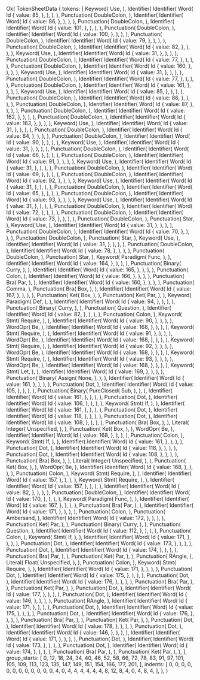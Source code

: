 Ok(
    TokenSheetData {
        tokens: [
            Keyword(
                Use,
            ),
            Identifier(
                Identifier(
                    Word(
                        Id {
                            value: 85,
                        },
                    ),
                ),
            ),
            Punctuation(
                DoubleColon,
            ),
            Identifier(
                Identifier(
                    Word(
                        Id {
                            value: 86,
                        },
                    ),
                ),
            ),
            Punctuation(
                DoubleColon,
            ),
            Identifier(
                Identifier(
                    Word(
                        Id {
                            value: 101,
                        },
                    ),
                ),
            ),
            Punctuation(
                DoubleColon,
            ),
            Identifier(
                Identifier(
                    Word(
                        Id {
                            value: 100,
                        },
                    ),
                ),
            ),
            Punctuation(
                DoubleColon,
            ),
            Identifier(
                Identifier(
                    Word(
                        Id {
                            value: 79,
                        },
                    ),
                ),
            ),
            Punctuation(
                DoubleColon,
            ),
            Identifier(
                Identifier(
                    Word(
                        Id {
                            value: 82,
                        },
                    ),
                ),
            ),
            Keyword(
                Use,
            ),
            Identifier(
                Identifier(
                    Word(
                        Id {
                            value: 31,
                        },
                    ),
                ),
            ),
            Punctuation(
                DoubleColon,
            ),
            Identifier(
                Identifier(
                    Word(
                        Id {
                            value: 77,
                        },
                    ),
                ),
            ),
            Punctuation(
                DoubleColon,
            ),
            Identifier(
                Identifier(
                    Word(
                        Id {
                            value: 160,
                        },
                    ),
                ),
            ),
            Keyword(
                Use,
            ),
            Identifier(
                Identifier(
                    Word(
                        Id {
                            value: 31,
                        },
                    ),
                ),
            ),
            Punctuation(
                DoubleColon,
            ),
            Identifier(
                Identifier(
                    Word(
                        Id {
                            value: 77,
                        },
                    ),
                ),
            ),
            Punctuation(
                DoubleColon,
            ),
            Identifier(
                Identifier(
                    Word(
                        Id {
                            value: 161,
                        },
                    ),
                ),
            ),
            Keyword(
                Use,
            ),
            Identifier(
                Identifier(
                    Word(
                        Id {
                            value: 85,
                        },
                    ),
                ),
            ),
            Punctuation(
                DoubleColon,
            ),
            Identifier(
                Identifier(
                    Word(
                        Id {
                            value: 86,
                        },
                    ),
                ),
            ),
            Punctuation(
                DoubleColon,
            ),
            Identifier(
                Identifier(
                    Word(
                        Id {
                            value: 87,
                        },
                    ),
                ),
            ),
            Punctuation(
                DoubleColon,
            ),
            Identifier(
                Identifier(
                    Word(
                        Id {
                            value: 162,
                        },
                    ),
                ),
            ),
            Punctuation(
                DoubleColon,
            ),
            Identifier(
                Identifier(
                    Word(
                        Id {
                            value: 163,
                        },
                    ),
                ),
            ),
            Keyword(
                Use,
            ),
            Identifier(
                Identifier(
                    Word(
                        Id {
                            value: 31,
                        },
                    ),
                ),
            ),
            Punctuation(
                DoubleColon,
            ),
            Identifier(
                Identifier(
                    Word(
                        Id {
                            value: 64,
                        },
                    ),
                ),
            ),
            Punctuation(
                DoubleColon,
            ),
            Identifier(
                Identifier(
                    Word(
                        Id {
                            value: 90,
                        },
                    ),
                ),
            ),
            Keyword(
                Use,
            ),
            Identifier(
                Identifier(
                    Word(
                        Id {
                            value: 31,
                        },
                    ),
                ),
            ),
            Punctuation(
                DoubleColon,
            ),
            Identifier(
                Identifier(
                    Word(
                        Id {
                            value: 66,
                        },
                    ),
                ),
            ),
            Punctuation(
                DoubleColon,
            ),
            Identifier(
                Identifier(
                    Word(
                        Id {
                            value: 91,
                        },
                    ),
                ),
            ),
            Keyword(
                Use,
            ),
            Identifier(
                Identifier(
                    Word(
                        Id {
                            value: 31,
                        },
                    ),
                ),
            ),
            Punctuation(
                DoubleColon,
            ),
            Identifier(
                Identifier(
                    Word(
                        Id {
                            value: 69,
                        },
                    ),
                ),
            ),
            Punctuation(
                DoubleColon,
            ),
            Identifier(
                Identifier(
                    Word(
                        Id {
                            value: 92,
                        },
                    ),
                ),
            ),
            Keyword(
                Use,
            ),
            Identifier(
                Identifier(
                    Word(
                        Id {
                            value: 31,
                        },
                    ),
                ),
            ),
            Punctuation(
                DoubleColon,
            ),
            Identifier(
                Identifier(
                    Word(
                        Id {
                            value: 65,
                        },
                    ),
                ),
            ),
            Punctuation(
                DoubleColon,
            ),
            Identifier(
                Identifier(
                    Word(
                        Id {
                            value: 93,
                        },
                    ),
                ),
            ),
            Keyword(
                Use,
            ),
            Identifier(
                Identifier(
                    Word(
                        Id {
                            value: 31,
                        },
                    ),
                ),
            ),
            Punctuation(
                DoubleColon,
            ),
            Identifier(
                Identifier(
                    Word(
                        Id {
                            value: 72,
                        },
                    ),
                ),
            ),
            Punctuation(
                DoubleColon,
            ),
            Identifier(
                Identifier(
                    Word(
                        Id {
                            value: 73,
                        },
                    ),
                ),
            ),
            Punctuation(
                DoubleColon,
            ),
            Punctuation(
                Star,
            ),
            Keyword(
                Use,
            ),
            Identifier(
                Identifier(
                    Word(
                        Id {
                            value: 31,
                        },
                    ),
                ),
            ),
            Punctuation(
                DoubleColon,
            ),
            Identifier(
                Identifier(
                    Word(
                        Id {
                            value: 70,
                        },
                    ),
                ),
            ),
            Punctuation(
                DoubleColon,
            ),
            Punctuation(
                Star,
            ),
            Keyword(
                Use,
            ),
            Identifier(
                Identifier(
                    Word(
                        Id {
                            value: 31,
                        },
                    ),
                ),
            ),
            Punctuation(
                DoubleColon,
            ),
            Identifier(
                Identifier(
                    Word(
                        Id {
                            value: 78,
                        },
                    ),
                ),
            ),
            Punctuation(
                DoubleColon,
            ),
            Punctuation(
                Star,
            ),
            Keyword(
                Paradigm(
                    Func,
                ),
            ),
            Identifier(
                Identifier(
                    Word(
                        Id {
                            value: 164,
                        },
                    ),
                ),
            ),
            Punctuation(
                Binary(
                    Curry,
                ),
            ),
            Identifier(
                Identifier(
                    Word(
                        Id {
                            value: 165,
                        },
                    ),
                ),
            ),
            Punctuation(
                Colon,
            ),
            Identifier(
                Identifier(
                    Word(
                        Id {
                            value: 166,
                        },
                    ),
                ),
            ),
            Punctuation(
                Bra(
                    Par,
                ),
            ),
            Identifier(
                Identifier(
                    Word(
                        Id {
                            value: 160,
                        },
                    ),
                ),
            ),
            Punctuation(
                Comma,
            ),
            Punctuation(
                Bra(
                    Box,
                ),
            ),
            Identifier(
                Identifier(
                    Word(
                        Id {
                            value: 167,
                        },
                    ),
                ),
            ),
            Punctuation(
                Ket(
                    Box,
                ),
            ),
            Punctuation(
                Ket(
                    Par,
                ),
            ),
            Keyword(
                Paradigm(
                    Def,
                ),
            ),
            Identifier(
                Identifier(
                    Word(
                        Id {
                            value: 94,
                        },
                    ),
                ),
            ),
            Punctuation(
                Binary(
                    Curry,
                ),
            ),
            Punctuation(
                Question,
            ),
            Identifier(
                Identifier(
                    Word(
                        Id {
                            value: 82,
                        },
                    ),
                ),
            ),
            Punctuation(
                Colon,
            ),
            Keyword(
                Stmt(
                    Require,
                ),
            ),
            Identifier(
                Identifier(
                    Word(
                        Id {
                            value: 90,
                        },
                    ),
                ),
            ),
            WordOpr(
                Be,
            ),
            Identifier(
                Identifier(
                    Word(
                        Id {
                            value: 168,
                        },
                    ),
                ),
            ),
            Keyword(
                Stmt(
                    Require,
                ),
            ),
            Identifier(
                Identifier(
                    Word(
                        Id {
                            value: 91,
                        },
                    ),
                ),
            ),
            WordOpr(
                Be,
            ),
            Identifier(
                Identifier(
                    Word(
                        Id {
                            value: 168,
                        },
                    ),
                ),
            ),
            Keyword(
                Stmt(
                    Require,
                ),
            ),
            Identifier(
                Identifier(
                    Word(
                        Id {
                            value: 92,
                        },
                    ),
                ),
            ),
            WordOpr(
                Be,
            ),
            Identifier(
                Identifier(
                    Word(
                        Id {
                            value: 168,
                        },
                    ),
                ),
            ),
            Keyword(
                Stmt(
                    Require,
                ),
            ),
            Identifier(
                Identifier(
                    Word(
                        Id {
                            value: 93,
                        },
                    ),
                ),
            ),
            WordOpr(
                Be,
            ),
            Identifier(
                Identifier(
                    Word(
                        Id {
                            value: 168,
                        },
                    ),
                ),
            ),
            Keyword(
                Stmt(
                    Let,
                ),
            ),
            Identifier(
                Identifier(
                    Word(
                        Id {
                            value: 169,
                        },
                    ),
                ),
            ),
            Punctuation(
                Binary(
                    Assign(
                        None,
                    ),
                ),
            ),
            Identifier(
                Identifier(
                    Word(
                        Id {
                            value: 161,
                        },
                    ),
                ),
            ),
            Punctuation(
                Dot,
            ),
            Identifier(
                Identifier(
                    Word(
                        Id {
                            value: 105,
                        },
                    ),
                ),
            ),
            Punctuation(
                Binary(
                    PureClosed(
                        Sub,
                    ),
                ),
            ),
            Identifier(
                Identifier(
                    Word(
                        Id {
                            value: 161,
                        },
                    ),
                ),
            ),
            Punctuation(
                Dot,
            ),
            Identifier(
                Identifier(
                    Word(
                        Id {
                            value: 106,
                        },
                    ),
                ),
            ),
            Keyword(
                Stmt(
                    If,
                ),
            ),
            Identifier(
                Identifier(
                    Word(
                        Id {
                            value: 161,
                        },
                    ),
                ),
            ),
            Punctuation(
                Dot,
            ),
            Identifier(
                Identifier(
                    Word(
                        Id {
                            value: 118,
                        },
                    ),
                ),
            ),
            Punctuation(
                Dot,
            ),
            Identifier(
                Identifier(
                    Word(
                        Id {
                            value: 108,
                        },
                    ),
                ),
            ),
            Punctuation(
                Bra(
                    Box,
                ),
            ),
            Literal(
                Integer(
                    Unspecified,
                ),
            ),
            Punctuation(
                Ket(
                    Box,
                ),
            ),
            WordOpr(
                Be,
            ),
            Identifier(
                Identifier(
                    Word(
                        Id {
                            value: 168,
                        },
                    ),
                ),
            ),
            Punctuation(
                Colon,
            ),
            Keyword(
                Stmt(
                    If,
                ),
            ),
            Identifier(
                Identifier(
                    Word(
                        Id {
                            value: 161,
                        },
                    ),
                ),
            ),
            Punctuation(
                Dot,
            ),
            Identifier(
                Identifier(
                    Word(
                        Id {
                            value: 118,
                        },
                    ),
                ),
            ),
            Punctuation(
                Dot,
            ),
            Identifier(
                Identifier(
                    Word(
                        Id {
                            value: 108,
                        },
                    ),
                ),
            ),
            Punctuation(
                Bra(
                    Box,
                ),
            ),
            Literal(
                Integer(
                    Unspecified,
                ),
            ),
            Punctuation(
                Ket(
                    Box,
                ),
            ),
            WordOpr(
                Be,
            ),
            Identifier(
                Identifier(
                    Word(
                        Id {
                            value: 168,
                        },
                    ),
                ),
            ),
            Punctuation(
                Colon,
            ),
            Keyword(
                Stmt(
                    Require,
                ),
            ),
            Identifier(
                Identifier(
                    Word(
                        Id {
                            value: 157,
                        },
                    ),
                ),
            ),
            Keyword(
                Stmt(
                    Require,
                ),
            ),
            Identifier(
                Identifier(
                    Word(
                        Id {
                            value: 157,
                        },
                    ),
                ),
            ),
            Identifier(
                Identifier(
                    Word(
                        Id {
                            value: 82,
                        },
                    ),
                ),
            ),
            Punctuation(
                DoubleColon,
            ),
            Identifier(
                Identifier(
                    Word(
                        Id {
                            value: 170,
                        },
                    ),
                ),
            ),
            Keyword(
                Paradigm(
                    Func,
                ),
            ),
            Identifier(
                Identifier(
                    Word(
                        Id {
                            value: 167,
                        },
                    ),
                ),
            ),
            Punctuation(
                Bra(
                    Par,
                ),
            ),
            Identifier(
                Identifier(
                    Word(
                        Id {
                            value: 171,
                        },
                    ),
                ),
            ),
            Punctuation(
                Colon,
            ),
            Punctuation(
                Ambersand,
            ),
            Identifier(
                Identifier(
                    Word(
                        Id {
                            value: 172,
                        },
                    ),
                ),
            ),
            Punctuation(
                Ket(
                    Par,
                ),
            ),
            Punctuation(
                Binary(
                    Curry,
                ),
            ),
            Punctuation(
                Question,
            ),
            Identifier(
                Identifier(
                    Word(
                        Id {
                            value: 112,
                        },
                    ),
                ),
            ),
            Punctuation(
                Colon,
            ),
            Keyword(
                Stmt(
                    If,
                ),
            ),
            Identifier(
                Identifier(
                    Word(
                        Id {
                            value: 171,
                        },
                    ),
                ),
            ),
            Punctuation(
                Dot,
            ),
            Identifier(
                Identifier(
                    Word(
                        Id {
                            value: 173,
                        },
                    ),
                ),
            ),
            Punctuation(
                Dot,
            ),
            Identifier(
                Identifier(
                    Word(
                        Id {
                            value: 174,
                        },
                    ),
                ),
            ),
            Punctuation(
                Bra(
                    Par,
                ),
            ),
            Punctuation(
                Ket(
                    Par,
                ),
            ),
            Punctuation(
                RAngle,
            ),
            Literal(
                Float(
                    Unspecified,
                ),
            ),
            Punctuation(
                Colon,
            ),
            Keyword(
                Stmt(
                    Require,
                ),
            ),
            Identifier(
                Identifier(
                    Word(
                        Id {
                            value: 171,
                        },
                    ),
                ),
            ),
            Punctuation(
                Dot,
            ),
            Identifier(
                Identifier(
                    Word(
                        Id {
                            value: 175,
                        },
                    ),
                ),
            ),
            Punctuation(
                Dot,
            ),
            Identifier(
                Identifier(
                    Word(
                        Id {
                            value: 176,
                        },
                    ),
                ),
            ),
            Punctuation(
                Bra(
                    Par,
                ),
            ),
            Punctuation(
                Ket(
                    Par,
                ),
            ),
            Punctuation(
                Dot,
            ),
            Identifier(
                Identifier(
                    Word(
                        Id {
                            value: 177,
                        },
                    ),
                ),
            ),
            Punctuation(
                Dot,
            ),
            Identifier(
                Identifier(
                    Word(
                        Id {
                            value: 146,
                        },
                    ),
                ),
            ),
            Punctuation(
                RAngle,
            ),
            Identifier(
                Identifier(
                    Word(
                        Id {
                            value: 171,
                        },
                    ),
                ),
            ),
            Punctuation(
                Dot,
            ),
            Identifier(
                Identifier(
                    Word(
                        Id {
                            value: 175,
                        },
                    ),
                ),
            ),
            Punctuation(
                Dot,
            ),
            Identifier(
                Identifier(
                    Word(
                        Id {
                            value: 176,
                        },
                    ),
                ),
            ),
            Punctuation(
                Bra(
                    Par,
                ),
            ),
            Punctuation(
                Ket(
                    Par,
                ),
            ),
            Punctuation(
                Dot,
            ),
            Identifier(
                Identifier(
                    Word(
                        Id {
                            value: 178,
                        },
                    ),
                ),
            ),
            Punctuation(
                Dot,
            ),
            Identifier(
                Identifier(
                    Word(
                        Id {
                            value: 146,
                        },
                    ),
                ),
            ),
            Identifier(
                Identifier(
                    Word(
                        Id {
                            value: 171,
                        },
                    ),
                ),
            ),
            Punctuation(
                Dot,
            ),
            Identifier(
                Identifier(
                    Word(
                        Id {
                            value: 173,
                        },
                    ),
                ),
            ),
            Punctuation(
                Dot,
            ),
            Identifier(
                Identifier(
                    Word(
                        Id {
                            value: 174,
                        },
                    ),
                ),
            ),
            Punctuation(
                Bra(
                    Par,
                ),
            ),
            Punctuation(
                Ket(
                    Par,
                ),
            ),
        ],
        group_starts: [
            0,
            12,
            18,
            24,
            34,
            40,
            46,
            52,
            58,
            66,
            72,
            78,
            83,
            91,
            97,
            101,
            105,
            109,
            113,
            123,
            135,
            147,
            149,
            151,
            154,
            166,
            177,
            201,
        ],
        indents: [
            0,
            0,
            0,
            0,
            0,
            0,
            0,
            0,
            0,
            0,
            0,
            0,
            4,
            0,
            4,
            4,
            4,
            4,
            4,
            4,
            8,
            12,
            8,
            4,
            0,
            4,
            8,
            4,
        ],
    },
)